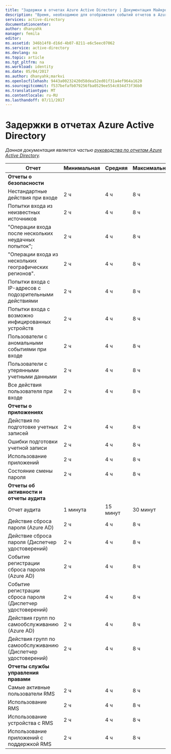 ```yaml
---
title: "Задержки в отчетах Azure Active Directory | Документация Майкрософт"
description: "Время, необходимое для отображения событий отчетов в Azure Active Directory"
services: active-directory
documentationcenter: 
author: dhanyahk
manager: femila
editor: 
ms.assetid: 346b14f8-d16d-4b07-8211-e6c5eec07062
ms.service: active-directory
ms.devlang: na
ms.topic: article
ms.tgt_pltfrm: na
ms.workload: identity
ms.date: 05/04/2017
ms.author: dhanyahk;markvi
ms.openlocfilehash: 9443a00232420d58dea52ed01f31a4ef964a1620
ms.sourcegitcommit: f537befafb079256fba0529ee554c034d73f36b0
ms.translationtype: MT
ms.contentlocale: ru-RU
ms.lasthandoff: 07/11/2017
---
```

# <a name="azure-active-directory-report-latencies"></a>Задержки в отчетах Azure Active Directory
*Данная документация является частью [руководства по отчетам Azure Active Directory](active-directory-reporting-guide.md).*

| Отчет | Минимальная | Средняя | Максимальная |
| --- | --- | --- | --- |
| **Отчеты о безопасности** | | | |
| Нестандартные действия при входе |2 ч |4 ч |8 ч |
| Попытки входа из неизвестных источников |2 ч |4 ч |8 ч |
| "Операции входа после нескольких неудачных попыток"; |2 ч |4 ч |8 ч |
| "Операции входа из нескольких географических регионов". |2 ч |4 ч |8 ч |
| Попытки входа с IP-адресов с подозрительными действиями |2 ч |4 ч |8 ч |
| Попытки входа с возможно инфицированных устройств |2 ч |4 ч |8 ч |
| Пользователи с аномальными событиями при входе |2 ч |4 ч |8 ч |
| Пользователи с утерянными учетными данными |2 ч |4 ч |8 ч |
| Все действия пользователя при входе |2 ч |4 ч |8 ч |
| **Отчеты о приложениях** | | | |
| Действия по подготовке учетных записей |2 ч |4 ч |8 ч |
| Ошибки подготовки учетной записи |2 ч |4 ч |8 ч |
| Использование приложений |2 ч |4 ч |8 ч |
| Состояние смены пароля |2 ч |4 ч |8 ч |
| **Отчеты об активности и отчеты аудита** | | | |
| Отчет аудита |1 минута |15 минут |30 минут |
| Действие сброса пароля (Azure AD) |2 ч |4 ч |8 ч |
| Действие сброса пароля (Диспетчер удостоверений) |2 ч |4 ч |8 ч |
| Событие регистрации сброса пароля (Azure AD) |2 ч |4 ч |8 ч |
| Событие регистрации сброса пароля (Диспетчер удостоверений) |2 ч |4 ч |8 ч |
| Действия групп по самообслуживанию (Azure AD) |2 ч |4 ч |8 ч |
| Действия групп по самообслуживанию (Диспетчер удостоверений) |2 ч |4 ч |8 ч |
| **Отчеты службы управления правами** | | | |
| Самые активные пользователи RMS |2 ч |4 ч |8 ч |
| Использование RMS |2 ч |4 ч |8 ч |
| Использование устройства с RMS |2 ч |4 ч |8 ч |
| Использование приложений с поддержкой RMS |2 ч |4 ч |8 ч |

